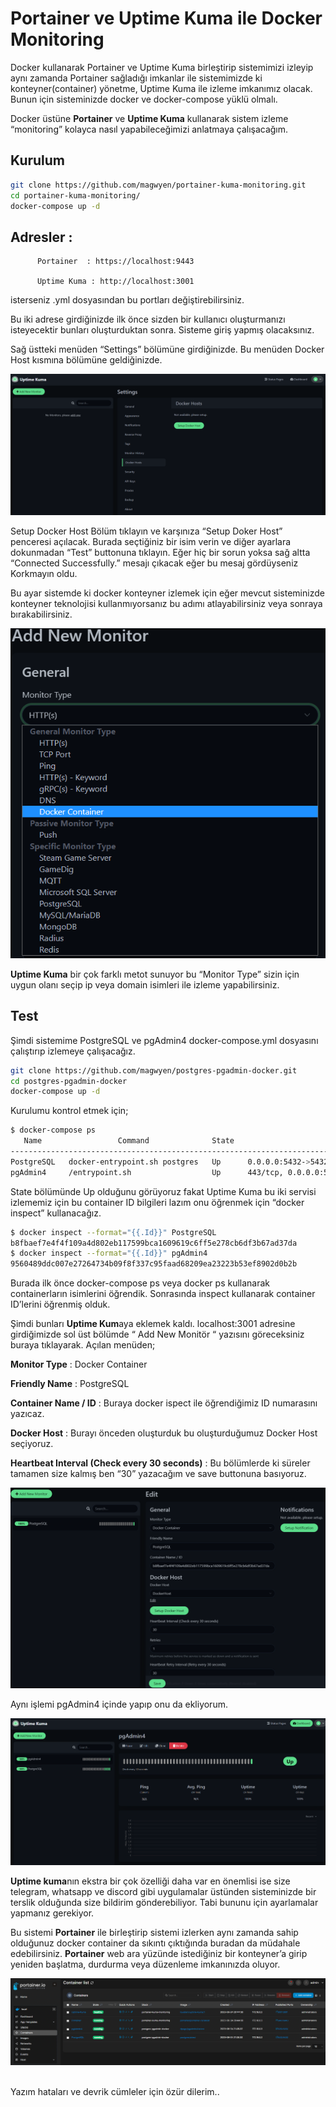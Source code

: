 
# Portainer ve Uptime Kuma ile Docker Monitoring

Docker kullanarak Portainer ve Uptime Kuma birleştirip sistemimizi izleyip aynı zamanda Portainer sağladığı imkanlar ile sistemimizde ki konteyner(container) yönetme, Uptime Kuma ile izleme imkanımız olacak.
Bunun için sisteminizde docker ve docker-compose yüklü olmalı.

Docker üstüne **Portainer** ve **Uptime Kuma** kullanarak sistem izleme “monitoring” kolayca nasıl yapabileceğimizi anlatmaya çalışacağım.

## Kurulum

```bash
git clone https://github.com/magwyen/portainer-kuma-monitoring.git
cd portainer-kuma-monitoring/
docker-compose up -d
```

## Adresler :

          Portainer  : https://localhost:9443

          Uptime Kuma : http://localhost:3001

isterseniz .yml dosyasından bu portları değiştirebilirsiniz.

Bu iki adrese girdiğinizde ilk önce sizden bir kullanıcı oluşturmanızı isteyecektir bunları oluşturduktan sonra. Sisteme giriş yapmış olacaksınız.

Sağ üstteki menüden “Settings” bölümüne girdiğinizde. Bu menüden Docker Host kısmına bölümüne geldiğinizde.

![Untitled](https://github.com/magwyen/portainer-kuma-monitoring/blob/main/img/kuma4.png)

Setup Docker Host Bölüm tıklayın ve karşınıza “Setup Doker Host” penceresi açılacak. Burada seçtiğiniz bir isim verin ve diğer ayarlara dokunmadan “Test” buttonuna tıklayın. Eğer hiç bir sorun yoksa sağ altta “Connected Successfully.”  mesajı çıkacak eğer bu mesaj gördüyseniz Korkmayın oldu.

Bu ayar sistemde ki docker konteyner izlemek için eğer mevcut sisteminizde konteyner teknolojisi kullanmıyorsanız bu adımı atlayabilirsiniz veya sonraya bırakabilirsiniz.

![Untitled](https://github.com/magwyen/portainer-kuma-monitoring/blob/main/img/kuma1.png)

**Uptime Kuma** bir çok farklı metot sunuyor bu “Monitor Type” sizin için uygun olanı seçip ip veya domain isimleri ile izleme yapabilirsiniz.

## Test

Şimdi sistemime PostgreSQL ve pgAdmin4 docker-compose.yml dosyasını çalıştırıp izlemeye çalışacağız.

```bash
git clone https://github.com/magwyen/postgres-pgadmin-docker.git
cd postgres-pgadmin-docker
docker-compose up -d
```

Kurulumu kontrol etmek için;

```bash
$ docker-compose ps
   Name                 Command              State                             Ports
--------------------------------------------------------------------------------------------------------------
PostgreSQL   docker-entrypoint.sh postgres   Up      0.0.0.0:5432->5432/tcp,:::5432->5432/tcp
pgAdmin4     /entrypoint.sh                  Up      443/tcp, 0.0.0.0:5050->5050/tcp,:::5050->5050/tcp, 80/tcp
```

State bölümünde Up olduğunu görüyoruz fakat Uptime Kuma bu iki servisi izlememiz için bu container ID bilgileri lazım onu öğrenmek için “docker inspect” kullanacağız.

```bash
$ docker inspect --format="{{.Id}}" PostgreSQL
b8fbaef7e4f4f109a4d802eb117599bca1609619c6ff5e278cb6df3b67ad37da
$ docker inspect --format="{{.Id}}" pgAdmin4
9560489ddc007e27264734b09f8f337c95faad68209ea23223b53ef8902d0b2b

```

Burada ilk önce docker-compose ps veya docker ps kullanarak containerların isimlerini öğrendik. Sonrasında inspect kullanarak container ID’lerini öğrenmiş olduk.

Şimdi bunları **Uptime Kum**aya eklemek kaldı. localhost:3001 adresine girdiğimizde sol üst bölümde “ Add New Monitör “ yazısını göreceksiniz buraya tıklayarak. Açılan menüden;

**Monitor Type** : Docker Container

**Friendly Name** : PostgreSQL

**Container Name / ID** : Buraya docker ispect ile öğrendiğimiz ID numarasını yazıcaz.

**Docker Host** : Burayı önceden oluşturduk bu oluşturduğumuz Docker Host seçiyoruz.

**Heartbeat Interval (Check every 30 seconds)** : Bu bölümlerde ki süreler tamamen size kalmış ben “30” yazacağım ve save buttonuna basıyoruz.

![Untitled](https://github.com/magwyen/portainer-kuma-monitoring/blob/main/img/kuma2.png)

Aynı işlemi pgAdmin4 içinde yapıp onu da ekliyorum.

![Untitled](https://github.com/magwyen/portainer-kuma-monitoring/blob/main/img/kuma3.png)

**Uptime kuma**nın ekstra bir çok özelliği daha var en önemlisi ise size telegram, whatsapp ve discord gibi uygulamalar üstünden sisteminizde bir terslik olduğunda size bildirim gönderebiliyor. Tabi bununu için ayarlamalar yapmanız gerekiyor. 

Bu sistemi **Portainer** ile birleştirip sistemi izlerken aynı zamanda sahip olduğunuz docker container da sıkıntı çıktığında buradan da müdahale edebilirsiniz. **Portainer** web ara yüzünde istediğiniz bir konteyner’a girip yeniden başlatma, durdurma veya düzenleme imkanınızda oluyor.

![Untitled](https://github.com/magwyen/portainer-kuma-monitoring/blob/main/img/portainer.png)



<br>
Yazım hataları ve devrik cümleler için özür dilerim..
